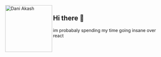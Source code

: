 <img align="left"  width="150" height="150" alt="Dani Akash" src="https://media.tenor.com/IHQIaehGY1cAAAAM/thousand-yard-stare-cat.gif"/>

## Hi there 👋
im probabaly spending my time going insane over react
<!--
**ronishrohan/ronishrohan** is a ✨ _special_ ✨ repository because its `README.md` (this file) appears on your GitHub profile.

Here are some ideas to get you started:

- 🔭 I’m currently working on ...
- 🌱 I’m currently learning ...
- 👯 I’m looking to collaborate on ...
- 🤔 I’m looking for help with ...
- 💬 Ask me about ...
- 📫 How to reach me: ...
- 😄 Pronouns: ...
- ⚡ Fun fact: ...
-->
